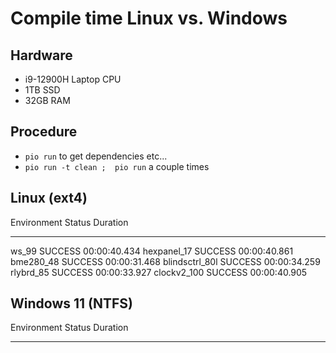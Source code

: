 # Compile time Linux vs. Windows

## Hardware

- i9-12900H Laptop CPU
- 1TB SSD
- 32GB RAM

## Procedure

- ``pio run`` to get dependencies etc...
- ``pio run -t clean ;  pio run`` a couple times

## Linux (ext4)

Environment    Status    Duration
-------------  --------  ------------
ws_99          SUCCESS   00:00:40.434
hexpanel_17    SUCCESS   00:00:40.861
bme280_48      SUCCESS   00:00:31.468
blindsctrl_80l SUCCESS   00:00:34.259
rlybrd_85      SUCCESS   00:00:33.927
clockv2_100    SUCCESS   00:00:40.905

## Windows 11 (NTFS)

Environment    Status    Duration
-------------  --------  ------------
